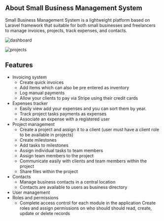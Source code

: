 ## About Small Business Management System

Small Business Management System is a lightweight platform based on Laravel framework that suitable for both small businesses and freelancers to manage invoices, projects, track expenses, and contacts.

![dashboard](https://snag.gy/6ZA91p.jpg "SBMS Dashboard")

![projects](https://snag.gy/RNZbMC.jpg "SBMS Projects Dashboard")


## Features
- Invoicing system
    - Create quick invoices
    - Add items which can also be pre entered as inventory
    - Log manual payments
    - Allow your clients to pay via Stripe using their credit cards
- Expenses tracker
    - Easily view add your expenses and you can sort them by year.
    - Track project tasks payments as expenses
    - Associate an expense with a registered user
- Project management
    - Create a project and assign it to a client (user must have a client role to be available in projects)
    - Create milestones
    - Add tasks to milestones
    - Assign individual tasks to team members
    - Assign team members to the project
    - Communicate easily with clients and team members within the project
    - Share files within the project
- Contacts
    - Manage business contacts in a central location
    - Contacts are available to users as business directory
- User management
- Roles and permissions
	- Complete access control for each module in the application
    Create roles and assign permissions on who should should read, create, update or delete records